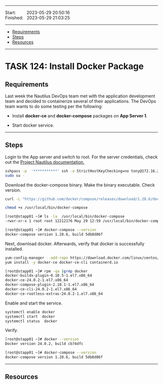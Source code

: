 
------------------------------

Start: &nbsp;&nbsp;&nbsp;&nbsp;&nbsp;&nbsp;&nbsp;&nbsp;2023-05-29 20:50:16  
Finished: &nbsp;&nbsp;2023-05-29 21:03:25

------------------------------

- [Requirements](#requirements)
- [Steps](#steps)
- [Resources](#resources)

------------------------------

# TASK 124: Install Docker Package

## Requirements

Last week the Nautilus DevOps team met with the application development team and decided to containerize several of their applications. The DevOps team wants to do some testing per the following:

- Install **docker-ce** and **docker-compose** packages on **App Server 1**.

- Start docker service.

------------------------------

## Steps

Login to the App server and switch to root. For the server credentials, check out the [Project Nautilus documentation.](https://kodekloudhub.github.io/kodekloud-engineer/docs/projects/nautilus)

```bash
sshpass -p  '***********' ssh -o StrictHostKeyChecking=no tony@172.16.238.10
sudo su -
```

Download the docker-compose binary. Make the binary executable. Check version.

```bash
curl -L "https://github.com/docker/compose/releases/download/1.28.6/docker-compose-$(uname -s)-$(uname -m)" -o /usr/local/bin/docker-compose  
```
```bash
chmod +x /usr/local/bin/docker-compose 
```
```bash
[root@stapp01 ~]# ls -la  /usr/local/bin/docker-compose
-rwxr-xr-x 1 root root 12212176 May 29 12:59 /usr/local/bin/docker-compose
```
```bash
[root@stapp01 ~]# docker-compose --version 
docker-compose version 1.28.6, build 5db8d86f
```

Next, download docker. Afterwards, verify that docker is successfully installed.

```bash
yum-config-manager --add-repo https://download.docker.com/linux/centos/docker-ce.repo  
yum install -y docker-ce docker-ce-cli containerd.io
```
```bash
[root@stapp01 ~]# rpm -qa |grep docker 
docker-buildx-plugin-0.10.5-1.el7.x86_64
docker-ce-24.0.2-1.el7.x86_64
docker-compose-plugin-2.18.1-1.el7.x86_64
docker-ce-cli-24.0.2-1.el7.x86_64
docker-ce-rootless-extras-24.0.2-1.el7.x86_64
```

Enable and start the service.

```bash
systemctl enable docker  
systemctl start  docker
systemctl status  docker
```

Verify.

```bash
[root@stapp01 ~]# docker --version 
Docker version 24.0.2, build cb74dfc

[root@stapp01 ~]# docker-compose --version
docker-compose version 1.28.6, build 5db8d86f
```


------------------------------

## Resources